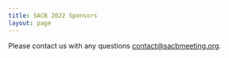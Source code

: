 ```yaml
---
title: SACB 2022 Sponsors
layout: page
---
```



Please contact us with any questions [contact@sacbmeeting.org](mailto:contact@sacbmeeting.org).
